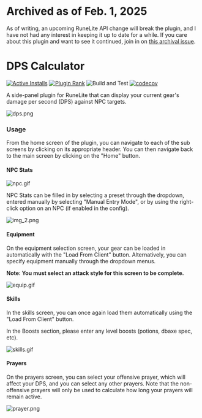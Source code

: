 # Archived as of Feb. 1, 2025

As of writing, an upcoming RuneLite API change will break the plugin, and I have not had any interest in keeping it up to date for a while. If you care about this plugin and want to see it continued, join in on [this archival issue](#136).

# DPS Calculator

[![Active Installs](http://img.shields.io/endpoint?url=https://i.pluginhub.info/shields/installs/plugin/dps-calculator)](https://runelite.net/plugin-hub/show/dps-calculator)
[![Plugin Rank](http://img.shields.io/endpoint?url=https://i.pluginhub.info/shields/rank/plugin/dps-calculator)](https://runelite.net/plugin-hub/show/dps-calculator)
![Build and Test](https://github.com/LlemonDuck/dps-calculator/actions/workflows/build_and_test.yml/badge.svg)
[![codecov](https://codecov.io/gh/LlemonDuck/dps-calculator/branch/master/graph/badge.svg)](https://codecov.io/gh/LlemonDuck/dps-calculator)

A side-panel plugin for RuneLite
that can display your current gear's
damage per second (DPS)
against NPC targets.

![dps.png](img/dps.png)

### Usage
From the home screen of the plugin,
you can navigate to each of the sub screens
by clicking on its appropriate header.
You can then navigate back to the main screen
by clicking on the "Home" button.

#### NPC Stats
![npc.gif](img/npc.gif)

NPC Stats can be filled in by 
selecting a preset through the dropdown,
entered manually by selecting "Manual Entry Mode",
or by using the right-click option on an NPC
(if enabled in the config).

![img_2.png](img/npc_minimenu.png)

#### Equipment

On the equipment selection screen,
your gear can be loaded in automatically
with the "Load From Client" button.
Alternatively, you can specify equipment manually
through the dropdown menus.

**Note: You must select an attack style
for this screen to be complete.**

![equip.gif](img/equip.gif)

#### Skills

In the skills screen,
you can once again load them automatically
using the "Load From Client" button.

In the Boosts section,
please enter any level boosts
(potions, dbaxe spec, etc).

![skills.gif](img/skills.gif)

#### Prayers

On the prayers screen,
you can select your offensive prayer,
which will affect your DPS,
and you can select any other prayers.
Note that the non-offensive prayers
will only be used to calculate 
how long your prayers will remain active.

![prayer.png](img/prayer.png)
